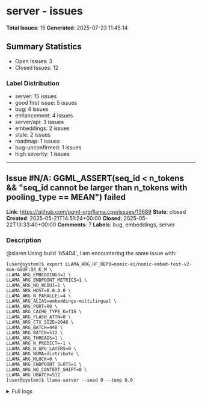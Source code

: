 # server - issues

**Total Issues**: 15
**Generated**: 2025-07-23 11:45:14

## Summary Statistics

- Open Issues: 3
- Closed Issues: 12

### Label Distribution

- server: 15 issues
- good first issue: 5 issues
- bug: 4 issues
- enhancement: 4 issues
- server/api: 3 issues
- embeddings: 2 issues
- stale: 2 issues
- roadmap: 1 issues
- bug-unconfirmed: 1 issues
- high severity: 1 issues

---

## Issue #N/A: GGML_ASSERT(seq_id < n_tokens && "seq_id cannot be larger than n_tokens with pooling_type == MEAN") failed

**Link**: https://github.com/ggml-org/llama.cpp/issues/13689
**State**: closed
**Created**: 2025-05-21T14:51:24+00:00
**Closed**: 2025-05-22T13:33:40+00:00
**Comments**: 7
**Labels**: bug, embeddings, server

### Description

@slaren Using build 'b5404', I am encountering the same issue with:
```console
[user@system]$ export LLAMA_ARG_HF_REPO=nomic-ai/nomic-embed-text-v2-moe-GGUF:Q4_K_M \
LLAMA_ARG_EMBEDDINGS=1 \
LLAMA_ARG_ENDPOINT_METRICS=1 \
LLAMA_ARG_NO_WEBUI=1 \
LLAMA_ARG_HOST=0.0.0.0 \
LLAMA_ARG_N_PARALLEL=4 \
LLAMA_ARG_ALIAS=embeddings-multilingual \
LLAMA_ARG_PORT=80 \
LLAMA_ARG_CACHE_TYPE_K=f16 \
LLAMA_ARG_FLASH_ATTN=0 \
LLAMA_ARG_CTX_SIZE=2048 \
LLAMA_ARG_BATCH=448 \
LLAMA_ARG_BATCH=512 \
LLAMA_ARG_THREADS=1 \
LLAMA_ARG_N_PREDICT=-1 \
LLAMA_ARG_N_GPU_LAYERS=0 \
LLAMA_ARG_NUMA=distribute \
LLAMA_ARG_MLOCK=0 \
LLAMA_ARG_ENDPOINT_SLOTS=1 \
LLAMA_ARG_NO_CONTEXT_SHIFT=0 \
LLAMA_ARG_UBATCH=512
[user@system]$ llama-server --seed 0 --temp 0.0
```

<details>
<summary>Full logs</summary>

```log
load_backend: loaded CPU backend from /app/libggml-cpu-haswell.so
warning: no usable GPU found, --gpu-layers option will be ignored
warning: one possible reason is that llama.cpp was c

[... truncated for brevity ...]

---

## Issue #N/A: server : crash when -b > -ub with embeddings

**Link**: https://github.com/ggml-org/llama.cpp/issues/12836
**State**: open
**Created**: 2025-04-08T18:28:48+00:00
**Comments**: 3
**Labels**: bug, good first issue, embeddings, server

### Description

> @ggerganov Ok, I did few tests and apparently there's an issue that is subject to a separate issue.
> 
> Using the following command:
> ```
> llama-server ... -ub 4096 -b 4096 -c 4096 -np 4
> ```
> 
> Everything works pretty much as expected. Amount of tokens that a task slot can handle appears to be `ub / np`. So in this example, each slot gets a 1024 tokens window. This does seem to give a nice boost depending on the embeddings chunking strategy (my current embeddings are up to 1024 tokens), but I haven't measured precisely yet.
> 
> However, using the following command:
> ```
> llama-server ... -ub 1024 -b 4096 -c 4096 -np 4
> ```
> 
> The server crashes with `GGML_ASSERT((cparams.causal_attn || cparams.n_ubatch >= n_tokens_all) && "non-causal attention requires n_ubatch >= n_tokens") failed` as soon as it receives the next batch of tasks:
> 
> ```
> ggml_vulkan: Found 1 Vulkan devices:
> ggml_vulkan: 0 = AMD Radeon RX 6600M (AMD proprietary driver) | uma: 0 | fp16: 1 | warp size:

[... truncated for brevity ...]

---

## Issue #N/A: Misc. bug: server not exit after `missing result_output tensor` error

**Link**: https://github.com/ggml-org/llama.cpp/issues/11808
**State**: closed
**Created**: 2025-02-11T13:02:55+00:00
**Closed**: 2025-04-27T01:08:11+00:00
**Comments**: 2
**Labels**: stale, server

### Description

### Name and Version

While testing the rerank model on HF inference endpoint, we got this error: `GGML_ASSERT(strcmp(res->name, "result_output") == 0 && "missing result_output tensor") failed`

This is due to missing `LLAMA_ARG_RERANKING` (for reranking model) or `LLAMA_ARG_EMBEDDINGS` (for embeddings model).

The application is expected to edit after this error, but it still running which makes it a bit confused for end user.

<img width="1222" alt="Image" src="https://github.com/user-attachments/assets/ad78af84-cd9d-4e2d-9cb6-4c947347190e" />

**Expected behavior**: the server should exit once it get that error.

### Operating systems

_No response_

### Which llama.cpp modules do you know to be affected?

_No response_

### Command line

```shell
llama-server -m jina-rerank.gguf (do not add --rerank argument)
```

### Problem description & steps to reproduce

Run a jina-rerank model without `--rerank` flag

### First Bad Commit

_No response_

### Relevant log output

```shell
(as 

[... truncated for brevity ...]

---

## Issue #N/A: server : add support for multiple responses

**Link**: https://github.com/ggml-org/llama.cpp/issues/11142
**State**: open
**Created**: 2025-01-08T16:11:24+00:00
**Comments**: 2
**Labels**: server/api, server, roadmap

### Description

It would be very useful to add multi-response support per slot so that a single request would be able to generate `n` independent completions. This functionality is useful in different situations - for example, a FIM completion can provide multiple alternative suggestions at a smaller or equal compute cost compared to running them sequentially.

I think this can be implemented by adding multiple sequence id per slot (instead of having just one like we currently do). However, I am not sure how yet much complexity would be introduced to support this.

---

## Issue #N/A: Feature Request: Mapping model name to LoRA config

**Link**: https://github.com/ggml-org/llama.cpp/issues/11031
**State**: open
**Created**: 2025-01-01T19:07:56+00:00
**Comments**: 5
**Labels**: enhancement, good first issue, server

### Description

### Prerequisites

- [X] I am running the latest code. Mention the version if possible as well.
- [X] I carefully followed the [README.md](https://github.com/ggerganov/llama.cpp/blob/master/README.md).
- [X] I searched using keywords relevant to my issue to make sure that I am creating a new issue that is not already open (or closed).
- [X] I reviewed the [Discussions](https://github.com/ggerganov/llama.cpp/discussions), and have a new and useful enhancement to share.

### Feature Description

I came across this idea while working on #10994 

The idea is that we can maintain a list of model name mapped to LoRA config, for example:

```
{
    "llama-base":               [{"id": 0, "scale": 0.0}, {"id": 1, "scale": 0.0}],
    "llama-story":              [{"id": 0, "scale": 1.0}, {"id": 1, "scale": 0.0}],
    "llama-abliteration":       [{"id": 0, "scale": 0.0}, {"id": 1, "scale": 1.0}],
    "llama-story-abliteration": [{"id": 0, "scale": 0.5}, {"id": 1, "scale": 0.5}]


[... truncated for brevity ...]

---

## Issue #N/A: Feature Request: support `"encoding_format": "base64"` in the `*/embeddings` endpoints

**Link**: https://github.com/ggml-org/llama.cpp/issues/10887
**State**: closed
**Created**: 2024-12-18T10:50:45+00:00
**Closed**: 2024-12-24T20:33:05+00:00
**Comments**: 0
**Labels**: enhancement, good first issue, server/api, server

### Description

### Prerequisites

- [X] I am running the latest code. Mention the version if possible as well.
- [X] I carefully followed the [README.md](https://github.com/ggerganov/llama.cpp/blob/master/README.md).
- [X] I searched using keywords relevant to my issue to make sure that I am creating a new issue that is not already open (or closed).
- [X] I reviewed the [Discussions](https://github.com/ggerganov/llama.cpp/discussions), and have a new and useful enhancement to share.

### Feature Description

The OpenAI embeddings API supports returning the embeddings in `base64` format:

https://platform.openai.com/docs/api-reference/embeddings/create#embeddings-create-encoding_format

We should implement this option in the server and enable it both for the `/v1/embeddings` and `/embeddings` endpoints.

### Motivation

Reduce JSON payload and increase OAI compatibility.

### Possible Implementation

_No response_

---

## Issue #N/A: server : temperature sampling is not working

**Link**: https://github.com/ggml-org/llama.cpp/issues/9842
**State**: closed
**Created**: 2024-10-11T07:38:07+00:00
**Closed**: 2024-10-11T07:41:07+00:00
**Comments**: 1
**Labels**: bug-unconfirmed, server/api, server, high severity

### Description

### What happened?

Using 1000000000000000 temperature does not affect model's response.
```python
import httpx

# Define the URL and the headers
url = 'http://localhost:8080/completion'
headers = {
    'Content-Type': 'application/json'
}

# Define the JSON payload with properly escaped newlines
data = {
    "prompt": "<|im_start|>system\nYou are a helpful assistant.<|im_end|>\n<|im_start|>user\nHi!<|im_end|>\n<|im_start|>assistant\nHow can I assist you today?<|im_end|>\n<|im_start|>user\nImplement fibbonaci in Python<|im_end|>\n<|im_start|>assistant\n",
    "n_predict": 128,
    "temperature": 1000000,
}

# Send the POST request using httpx with no timeout
response = httpx.post(url, json=data, headers=headers, timeout=None)

# Print the response from the server
print(response.json())
```

### Name and Version

d5cb86844f26f600c48bf3643738ea68138f961d

### What operating system are you seeing the problem on?

_No response_

### Relevant log output

_No response_

---

## Issue #N/A: Server UI bug: corrupted generation

**Link**: https://github.com/ggml-org/llama.cpp/issues/9836
**State**: closed
**Created**: 2024-10-11T03:55:47+00:00
**Closed**: 2024-11-29T01:09:57+00:00
**Comments**: 1
**Labels**: server/webui, stale, server, medium severity

### Description

### What happened?

Server somehow corrupted the prompt, so tokens at the end of the every line are lost.

Here is how I run server:
```shell
./build/bin/llama-server -m ~/Downloads/qwen2.5-7b-instruct-q4_0-00001-of-00002.gguf
```
Here is how I test CLI to ensure it is a server bug:
```shell
./build/bin/llama-cli -m ~/Downloads/qwen2.5-7b-instruct-q4_0-00001-of-00002.gguf -e -p "<|im_start|>system\nYou are a helpful assistant.<|im_end|>\n<|im_start|>user\nHi\!<|im_end|>\n<|im_start|>assistant\nHow can I assist you today?<|im_end|>\n<|im_start|>user\nImplement fibbonaci in Python<|im_end|>\n<|im_start|>assistant\n" -n 128 -t 7 -tb 8 --temp 0
```

<details><summary>Here is the output from the CLI</summary>
<p>

```
➜  llama.cpp git:(master) ✗ ./build/bin/llama-cli -m ~/Downloads/qwen2.5-7b-instruct-q4_0-00001-of-00002.gguf -e -p "<|im_start|>system\nYou are a helpful assistant.<|im_end|>\n<|im_start|>user\nHi\!<|im_end|>\n<|im_start|>assistant\nHow can I assist you today

[... truncated for brevity ...]

---

## Issue #N/A: server : remove system prompt support

**Link**: https://github.com/ggml-org/llama.cpp/issues/9811
**State**: closed
**Created**: 2024-10-09T19:10:10+00:00
**Closed**: 2024-10-12T11:51:55+00:00
**Comments**: 13
**Labels**: refactoring, server

### Description

The "system_prompt" related functionality is quite outdated and is introducing unnecessary complexity. It only sort of makes sense for non-finetuned models in order to save the computation of a common prefix when there are multiple parallel slots. But in practice, only finetuned models are utilized for this use case and they always require a chat template, which is incompatible with the current implementation of the system prompt. So in order to simplify the code a bit, we should remove the system prompt related functionality from the server.

---

## Issue #N/A: server : ability to disable context shift

**Link**: https://github.com/ggml-org/llama.cpp/issues/9390
**State**: closed
**Created**: 2024-09-09T14:52:29+00:00
**Closed**: 2024-09-23T20:23:55+00:00
**Comments**: 14
**Labels**: enhancement, server

### Description

### Feature Description

We can add an argument (for example, `--context-shift`, `--no-context-shift`) to enable/disable context shift.

If disabled:
- Requests bigger than context window will result in an error.
- `n_predict` for each sequence will be capped to `n_ctx - n_tokens_prompt`

Note: the behavior above is the same as official OAI API

### Motivation

We may want to disable it because:
- For users who doesn't know about this feature, it may degrade generation quality
- Currently, quantized KV cache doesn't work with context shift

### Possible Implementation

_No response_

---

## Issue #N/A: Bug: (Server) Cannot properly cancel a non-stream completion request

**Link**: https://github.com/ggml-org/llama.cpp/issues/9273
**State**: closed
**Created**: 2024-09-02T09:40:50+00:00
**Closed**: 2025-01-18T13:12:06+00:00
**Comments**: 1
**Labels**: bug, server, low severity

### Description

### What happened?

When using server completions (or chat completions) **without** stream, it is impossible to cancel the request midway.

## To reproduce the problem

1. Compile and run the server (any version), run with `--verbose` argument.
2. `curl -X POST http://localhost:8080/completion -vvv -d '{"prompt": "hi", "stream": false, "n_predict": 1000}'`
3. While it's still running, hit Ctrl+C to cancel the curl request
4. The server will still process the completion without being interrupted

Retry with `"stream": true`, now you will be able to interrupt the completion.

## Investigation

This is due to the fact that httplib is a blocking HTTP library, so there is no "client disconnect" event.

For non-stream API, our implementation is:

https://github.com/ggerganov/llama.cpp/blob/c6d4cb46559b359d2682cf2a002e7fe01bb7a767/examples/server/server.cpp#L2971-L2979

The problem is that, `.recv(id_task);` will block the current thread, so there is no way to detect the di

[... truncated for brevity ...]

---

## Issue #N/A: server: Bring back multimodal support

**Link**: https://github.com/ggml-org/llama.cpp/issues/8010
**State**: closed
**Created**: 2024-06-19T12:03:45+00:00
**Closed**: 2025-05-09T21:20:01+00:00
**Comments**: 51
**Labels**: enhancement, llava, server

### Description

Multimodal has been removed since https://github.com/ggerganov/llama.cpp/pull/5882

## Current llama.cpp multimodal roadmap

(update 9th april 2025)

- `mtmd` (**M**ul**T**i-**M**o**D**al) library (top prio 🔥 )
    - [x] Implement `libmtmd`: https://github.com/ggml-org/llama.cpp/pull/12849
    - [x] Support more models via `libmtmd` (top prio 🔥 ) : https://github.com/ggml-org/llama.cpp/pull/13012
    - [x] Support M-RoPE models via `libmtmd` (Qwen2VL, Qwen2.5VL) : https://github.com/ggml-org/llama.cpp/pull/13141
    - [x] Support audio input
    - [x] Use smart pointer in `clip.cpp` to avoid mem leak: https://github.com/ggml-org/llama.cpp/pull/12869
    - [x] ~~Add wrapper for `stb_image` to avoid polluting project with the big header file~~ --> Probably don't need since we're already having some helper in `libmtmd` acting as wrapper for stb_image
    - [x] Unify conversion scripts --> best case scenario: having `convert_hf_to_gguf.py` that can output both text + vision GGUF files --> 

[... truncated for brevity ...]

---

## Issue #N/A: Question:  Inconsistent Classification Results Between Command-Line and HTTP Server for LLaMA 3

**Link**: https://github.com/ggml-org/llama.cpp/issues/7585
**State**: closed
**Created**: 2024-05-28T07:07:35+00:00
**Closed**: 2024-05-30T11:52:35+00:00
**Comments**: 1
**Labels**: question, server

### Description

### Prerequisites

- [X] I searched using keywords relevant to my issue to make sure that I am creating a new issue that is not already open (or closed).
- [X] I reviewed the [Discussions](https://github.com/ggerganov/llama.cpp/discussions), and have a new useful question to share that cannot be answered within Discussions.

### Background Description

I get difference results if I use llama 3 with the HTTP Server than when I use ./main. For example, I am trying to classify job postings using the new prompt format (in german: its instructed to classify the job in brackets):
`
./main --ctx-size 9999  --color --interactive --model ../models/Meta-Llama-3-70B-Instruct-GGUF/Meta-Llama-3-70B-Instruct-Q4_K_M.gguf  --repeat_penalty 1.0 --n-gpu-layers 555  --prompt "<|start_header_id|>system<|end_header_id|> Deine Aufgabe ist es, Jobausschreibungen zu klassifizieren. Antworte mit der Job Branche in Klammern. Antworte nur in einem einzigen Wort<|eot_id|><|start_header_id|>user<|end_head

[... truncated for brevity ...]

---

## Issue #N/A: Server: completion_probabilities (tok_str and prob) seem to be broken

**Link**: https://github.com/ggml-org/llama.cpp/issues/7197
**State**: closed
**Created**: 2024-05-10T11:06:21+00:00
**Closed**: 2024-05-11T08:11:29+00:00
**Comments**: 8
**Labels**: bug, good first issue, server

### Description

Hello,

I am using the llama.cpp server and noticed strange behavior in the server responses.

When starting a server on commit 637e9a86 using `./server -m ../models/llama-2-7b-chat.Q4_K_M.gguf -c 4096 -ngl 1000 -np 1 -cb`, and using this curl command:
```bash
curl --request POST \
    --url http://localhost:8080/completion \
    --header "Content-Type: application/json" \
    --data '{"prompt": "Choose between A, B and C.\n\n","n_predict": 1, "n_probs": 10, "temperature": 0}'
```

I get the following json response:
```json
// commit hash 637e9a86
{
    "content": "A",
    "id_slot": 0,
    "stop": true,
    "model": "../models/llama-2-7b-chat.Q4_K_M.gguf",
    "tokens_predicted": 1,
    "tokens_evaluated": 12,
    "generation_settings":
    {
        ...
    },
    "prompt": "Choose between A, B and C.\n\n",
    "truncated": false,
    "stopped_eos": false,
    "stopped_word": false,
    "stopped_limit": true,
    "stopping_word": "",
    "tokens_cached

[... truncated for brevity ...]

---

## Issue #N/A: How can i get log probs in create_chat_completions in llama-cpp , I'm using logprobs=True as an attribute but still not getting Log Probabilities.

**Link**: https://github.com/ggml-org/llama.cpp/issues/6423
**State**: closed
**Created**: 2024-04-01T11:08:35+00:00
**Closed**: 2025-01-21T08:22:56+00:00
**Comments**: 10
**Labels**: good first issue, server

### Description

from llama_cpp import Llama



llm = Llama(model_path="/home/zadmin/.cache/lm-studio/models/TheBloke/MythoMax-L2-13B-GGUF/mythomax-l2-13b.Q8_0.gguf", logits_all=True,chat_format="chatml",n_ctx=10000)

def mytho_extraction():

    source_sentence = "That is a happy person"
    sentences = [
        "That is a very happy dog",
        "That is a very happy person",
        "Today is a sunny day"
    ]

    user_message_content = f"Source Sentence: {source_sentence}\nSentences to Match: {' | '.join(sentences)}\nPlease provide the sentence from the list which is the  best matches the source sentence."


    completion = llm.create_chat_completion(
        model="local-model", 
        messages=[
            {"role": "system", "content": "Give me Matched sentence with the source sentence"},
            {"role": "user", "content": user_message_content}
        ],
        temperature=0.7,
        logprobs= True
    )
    generated_sentence = completion

    print(

[... truncated for brevity ...]

---

